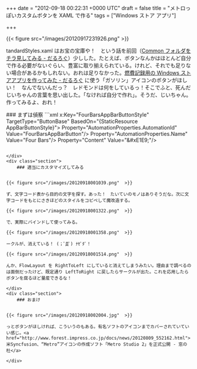 
+++
date = "2012-09-18 00:22:31 +0000 UTC"
draft = false
title = "メトロっぽいカスタムボタンを XAML で作る"
tags = ["Windows ストア アプリ"]

+++


{{< figure src="/images/20120917231926.png"  >}}

tandardStyles.xaml はお宝の宝庫や！　という話を前回（<a href="https://blog.daruyanagi.jp/entry/2012/09/17/235654">Common フォルダをチラ見してみる - だるろぐ</a>）少しした。たとえば、ボタンなんかはほとんど自分で作る必要がないぐらい、豊富に取り揃えられている。けれど、それでも足りない場合があるかもしれない。おれは足りなかった。<a href="https://blog.daruyanagi.jp/entry/2012/09/17/222920">燃費記録用の Windows ストアアプリを作ってみた - だるろぐ</a> に使う「ガソリン」アイコンのボタンがほしい！　なんでないんだっ？　レドモンドは何をしているっ！そこでふと、死んだじいちゃんの言葉を思い出した。「なければ自分で作れ」。そうだ、じいちゃん。作ってみるよ、おれ！

<div class="section">
    ### まずは偵察
    ```xml
x:Key="FourBarsAppBarButtonStyle"
       TargetType="ButtonBase"
       BasedOn="{StaticResource AppBarButtonStyle}">
    Property="AutomationProperties.AutomationId"
            Value="FourBarsAppBarButton"/>
    Property="AutomationProperties.Name"
            Value="Four Bars"/>
    Property="Content" Value="&amp;#xE1E9;"/>


```これは StandardStyles.xaml で定義されている「バリ4」アイコンのソース。AppBarButtonStyle を継承していて、AutomationProperties.AutomationId、AutomationProperties.Name、Content の3つのプロパティを書き換えているのがわかる。ちなみに、AppBarButtonStyle のコードは読む気が起きなかった。たぶん、Content を丸で囲って、下にテキストを追加する、みたいなことをやっているのだろう。知らんけど。Content は文字の実態参照（っていうんだっけ？）で、AppBarButtonStyle はそれを Segoe UI Symbol で描画しているらしい。へぇ、あのアイコンの絵って、全部フォントだったんだ。AutomationProperties はアイコンの下にでてくるテキストに関係があるみたい。試しに空にしてみたらテキストが消えた。これでだいたい偵察が済んだ。簡単にカスタマイズできそうだ。

</div>
<div class="section">
    ### 適当にカスタマイズしてみる
    

{{< figure src="/images/20120918001039.png"  >}}

ず、文字コード表から目的の文字を探す。あった！　たいていのモノはありそうだな。次に文字コードをもとにさきほどのスタイルをコピペして魔改造する。

{{< figure src="/images/20120918001322.png"  >}}

で、実際にバインドして使ってみる。

{{< figure src="/images/20120918001358.png"  >}}

ークルが、消えている！ (；ﾟДﾟ) ﾅｾﾞﾀﾞ！

{{< figure src="/images/20120918001514.png"  >}}

んか、FlowLayout を RightToLeft にしていると消えてしまうみたい。理由まで調べるのは面倒だったけど、既定通り LeftToRight に戻したらサークルが出た。これを応用したらボタンを腐るほど量産できるな！

</div>
<div class="section">
    ### おまけ
    

{{< figure src="/images/20120918002004.jpg"  >}}

っとボタンがほしければ、こういうのもある。有名ソフトのアイコンまでカバーされていていい感じ。<a href="http://www.forest.impress.co.jp/docs/news/20120809_552162.html">米Syncfusion、“Metro”アイコンの作成ソフト「Metro Studio 2」を正式公開 - 窓の杜</a>

</div>

